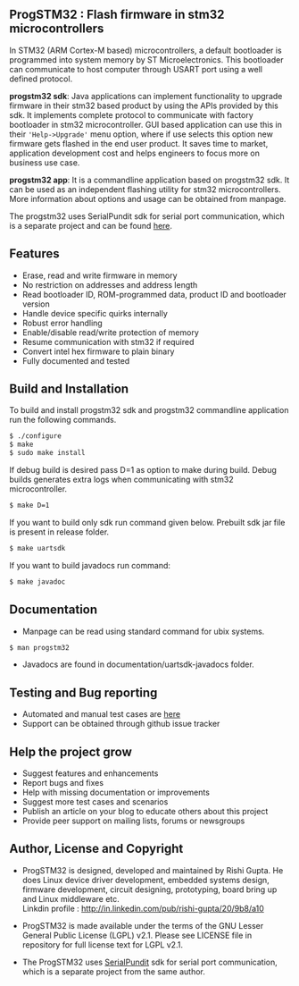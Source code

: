 ProgSTM32 : Flash firmware in stm32 microcontrollers
-----------------------------------

In STM32 (ARM Cortex-M based) microcontrollers, a default bootloader is programmed into system memory by ST Microelectronics. This bootloader can communicate to host computer through USART port using a well defined protocol.

**progstm32 sdk**: Java applications can implement functionality to upgrade firmware in their stm32 based product by using the APIs provided by this sdk. It implements complete protocol to communicate with factory bootloader in stm32 microcontroller. GUI based application can use this in their `'Help->Upgrade'` menu option, where if use selects this option new firmware gets flashed in the end user product. It saves time to market, application development cost and helps engineers to focus more on business use case.

**progstm32 app**: It is a commandline application based on progstm32 sdk. It can be used as an independent flashing utility for stm32 microcontrollers. More information about options and usage can be obtained from manpage.

The progstm32 uses SerialPundit sdk for serial port communication, which is a separate project and can be found [here](https://github.com/RishiGupta12/SerialPundit).

## Features
- Erase, read and write firmware in memory
- No restriction on addresses and address length
- Read bootloader ID, ROM-programmed data, product ID and bootloader version
- Handle device specific quirks internally
- Robust error handling
- Enable/disable read/write protection of memory
- Resume communication with stm32 if required
- Convert intel hex firmware to plain binary
- Fully documented and tested

## Build and Installation
To build and install progstm32 sdk and progstm32 commandline application run the following commands.

```sh
$ ./configure
$ make
$ sudo make install
```

If debug build is desired pass D=1 as option to make during build. Debug builds generates extra logs when communicating with stm32 microcontroller.
```sh
$ make D=1
```

If you want to build only sdk run command given below. Prebuilt sdk jar file is present in release folder.
```sh
$ make uartsdk
```

If you want to build javadocs run command:
```sh
$ make javadoc
```

## Documentation
- Manpage can be read using standard command for ubix systems.
```sh
$ man progstm32
```
- Javadocs are found in documentation/uartsdk-javadocs folder.

## Testing and Bug reporting
- Automated and manual test cases are [here](tests)
- Support can be obtained through github issue tracker

## Help the project grow
- Suggest features and enhancements
- Report bugs and fixes
- Help with missing documentation or improvements
- Suggest more test cases and scenarios
- Publish an article on your blog to educate others about this project
- Provide peer support on mailing lists, forums or newsgroups

## Author, License and Copyright
- ProgSTM32 is designed, developed and maintained by Rishi Gupta. He does Linux device driver development, embedded systems design, firmware development, circuit designing, prototyping, board bring up and Linux middleware etc.     
  Linkdin profile : http://in.linkedin.com/pub/rishi-gupta/20/9b8/a10    
  
- ProgSTM32 is made available under the terms of the GNU Lesser General Public License (LGPL) v2.1. Please see LICENSE file in repository for full license text for LGPL v2.1.

- The ProgSTM32 uses [SerialPundit](https://github.com/RishiGupta12/SerialPundit) sdk for serial port communication, which is a separate project from the same author.
